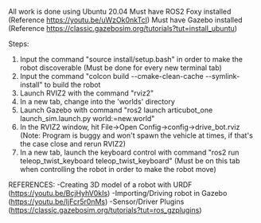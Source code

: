 All work is done using Ubuntu 20.04
Must have ROS2 Foxy installed (Reference https://youtu.be/uWzOk0nkTcI)
Must have Gazebo installed (Reference https://classic.gazebosim.org/tutorials?tut=install_ubuntu)

Steps:
1) Input the command "source install/setup.bash" in order to make the robot discoverable (Must be done for every new terminal tab)
2) Input the command "colcon build --cmake-clean-cache --symlink-install" to build the robot 
3) Launch RVIZ2 with the command "rviz2"
4) In a new tab, change into the 'worlds' directory
5) Launch Gazebo with command "ros2 launch articubot_one launch_sim.launch.py world:=new.world"
6) In the RVIZ2 window, hit File->Open Config->config->drive_bot.rviz  (Note: Program is buggy and won't spawn the vehicle at times, if that's the case close and rerun RVIZ2)
7) In a new tab, launch the keyboard control with command "ros2 run teleop_twist_keyboard teleop_twist_keyboard" (Must be on this tab when controlling the robot in order to make the robot move)

REFERENCES:
-Creating 3D model of a robot with URDF (https://youtu.be/BcjHyhV0kIs)
-Importing/Driving robot in Gazebo (https://youtu.be/IjFcr5r0nMs)
-Sensor/Driver Plugins (https://classic.gazebosim.org/tutorials?tut=ros_gzplugins)